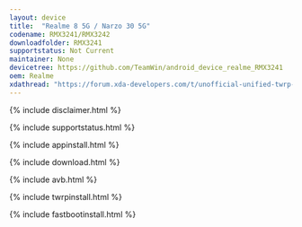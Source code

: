 ```yaml
---
layout: device
title:  "Realme 8 5G / Narzo 30 5G"
codename: RMX3241/RMX3242
downloadfolder: RMX3241
supportstatus: Not Current
maintainer: None
devicetree: https://github.com/TeamWin/android_device_realme_RMX3241
oem: Realme
xdathread: "https://forum.xda-developers.com/t/unofficial-unified-twrp-recovery-for-8-5g-narzo-30-5g.4406121/"
---
```


{% include disclaimer.html %}

{% include supportstatus.html %}

{% include appinstall.html %}

{% include download.html %}

{% include avb.html %}

{% include twrpinstall.html %}

{% include fastbootinstall.html %}
